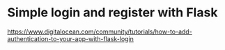 # Simple login and register with Flask

https://www.digitalocean.com/community/tutorials/how-to-add-authentication-to-your-app-with-flask-login